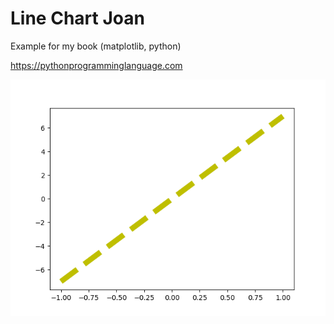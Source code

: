 # Line Chart Joan 

Example for my book (matplotlib, python)

https://pythonprogramminglanguage.com

<img src='chart.png'>

